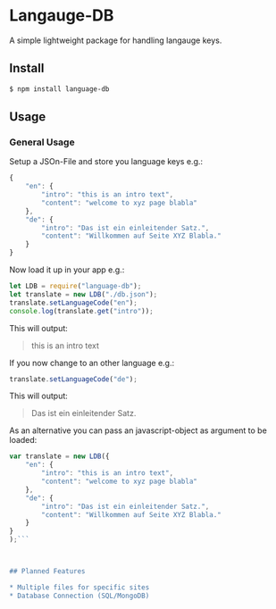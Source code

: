 # Langauge-DB

A simple lightweight package for handling langauge keys.


## Install


```bash
$ npm install language-db
```

## Usage

### General Usage

Setup a JSOn-File and store you language keys e.g.:


```javascript
{
	"en": {
	    "intro": "this is an intro text",
		"content": "welcome to xyz page blabla"
	},
	"de": {
	    "intro": "Das ist ein einleitender Satz.",
		"content": "Willkommen auf Seite XYZ Blabla."
	}
}

```

Now load it up in your app e.g.:

```javascript
let LDB = require("language-db");
let translate = new LDB("./db.json");
translate.setLanguageCode("en");
console.log(translate.get("intro"));
```
This will output:
> this is an intro text

If you now change to an other language e.g.:

```javascript
translate.setLanguageCode("de");
```
This will output:
> Das ist ein einleitender Satz.

As an alternative you can pass an javascript-object as argument to be loaded:

```javascript
var translate = new LDB({
    "en": {
        "intro": "this is an intro text",
        "content": "welcome to xyz page blabla"
    },
    "de": {
        "intro": "Das ist ein einleitender Satz.",
        "content": "Willkommen auf Seite XYZ Blabla."
    }
}
);```



## Planned Features

* Multiple files for specific sites
* Database Connection (SQL/MongoDB)
